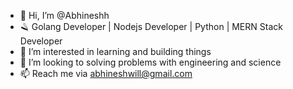 - 👋 Hi, I’m @Abhineshh
- 🪒 Golang Developer | Nodejs Developer | Python | MERN Stack Developer
- 💞️ I’m interested in learning and building things
- 👀 I’m looking to solving problems with engineering and science
- 📫 Reach me via abhineshwill@gmail.com

<!---
Abhineshh/Abhineshh is a ✨ special ✨ repository because its `README.md` (this file) appears on your GitHub profile.
You can click the Preview link to take a look at your changes.
--->
